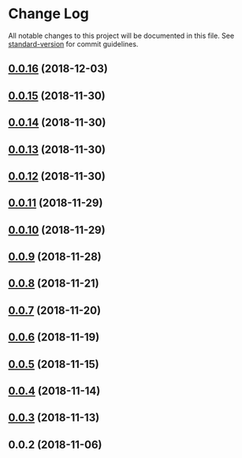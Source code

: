 # Change Log

All notable changes to this project will be documented in this file. See [standard-version](https://github.com/conventional-changelog/standard-version) for commit guidelines.

<a name="0.0.16"></a>
## [0.0.16](https://github.com/jiubao/gallery/compare/v0.0.15...v0.0.16) (2018-12-03)



<a name="0.0.15"></a>
## [0.0.15](https://github.com/jiubao/gallery/compare/v0.0.14...v0.0.15) (2018-11-30)



<a name="0.0.14"></a>
## [0.0.14](https://github.com/jiubao/gallery/compare/v0.0.13...v0.0.14) (2018-11-30)



<a name="0.0.13"></a>
## [0.0.13](https://github.com/jiubao/gallery/compare/v0.0.12...v0.0.13) (2018-11-30)



<a name="0.0.12"></a>
## [0.0.12](https://github.com/jiubao/gallery/compare/v0.0.11...v0.0.12) (2018-11-30)



<a name="0.0.11"></a>
## [0.0.11](https://github.com/jiubao/gallery/compare/v0.0.10...v0.0.11) (2018-11-29)



<a name="0.0.10"></a>
## [0.0.10](https://github.com/jiubao/gallery/compare/v0.0.9...v0.0.10) (2018-11-29)



<a name="0.0.9"></a>
## [0.0.9](https://github.com/jiubao/gallery/compare/v0.0.8...v0.0.9) (2018-11-28)



<a name="0.0.8"></a>
## [0.0.8](https://github.com/jiubao/gallery/compare/v0.0.7...v0.0.8) (2018-11-21)



<a name="0.0.7"></a>
## [0.0.7](https://github.com/jiubao/gallery/compare/v0.0.6...v0.0.7) (2018-11-20)



<a name="0.0.6"></a>
## [0.0.6](https://github.com/jiubao/gallery/compare/v0.0.5...v0.0.6) (2018-11-19)



<a name="0.0.5"></a>
## [0.0.5](https://github.com/jiubao/gallery/compare/v0.0.4...v0.0.5) (2018-11-15)



<a name="0.0.4"></a>
## [0.0.4](https://github.com/jiubao/gallery/compare/v0.0.3...v0.0.4) (2018-11-14)



<a name="0.0.3"></a>
## [0.0.3](https://github.com/jiubao/gallery/compare/v0.0.2...v0.0.3) (2018-11-13)



<a name="0.0.2"></a>
## 0.0.2 (2018-11-06)
